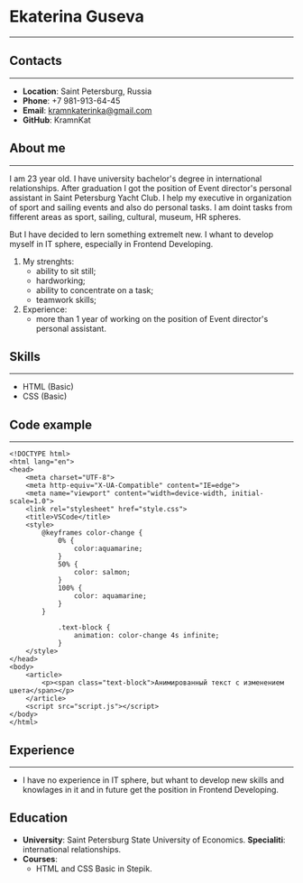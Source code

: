 # Ekaterina Guseva
***
## Contacts
***
* __Location__: Saint Petersburg, Russia
* __Phone__: +7 981-913-64-45
* __Email__: kramnkaterinka@gmail.com
* __GitHub__: KramnKat

## About me
***
I am 23 year old. I have university bachelor's degree in international relationships. After graduation I got the position of Event director's personal assistant in Saint Petersburg Yacht Club. I help my executive in organization of sport and sailing events and also do personal tasks. I am doint tasks from fifferent areas as sport, sailing, cultural, museum, HR spheres.

But I have decided to lern something extremelt new. I whant to develop myself in IT sphere, especially in Frontend Developing.

1. My strenghts:
   * ability to sit still;
   * hardworking;
   * ability to concentrate on a task;
   * teamwork skills;
2. Experience:
   * more than 1 year of working on the position of Event director's personal assistant.

## Skills
***
* HTML (Basic)
* CSS (Basic)

## Code example
***
```
<!DOCTYPE html>
<html lang="en">
<head>
    <meta charset="UTF-8">
    <meta http-equiv="X-UA-Compatible" content="IE=edge">
    <meta name="viewport" content="width=device-width, initial-scale=1.0">
    <link rel="stylesheet" href="style.css">
    <title>VSCode</title>
    <style>
        @keyframes color-change {
            0% {
                color:aquamarine;
            }
            50% {
                color: salmon;
            }
            100% {
                color: aquamarine;
            }
        }

            .text-block {
                animation: color-change 4s infinite;
            }
    </style>
</head>
<body>
    <article>
        <p><span class="text-block">Анимированный текст с изменением цвета</span></p>
    </article>
    <script src="script.js"></script>
</body>
</html>
```

## Experience
***
   * I have no experience in IT sphere, but whant to develop new skills and knowlages in it and in future get the position in Frontend Developing. 

## Education
   * __University__: Saint Petersburg State University of Economics. __Specialiti__: international relationships.
   * __Courses__: 
      * HTML and CSS Basic in Stepik.
